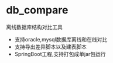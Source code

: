 # db_compare
离线数据库结构对比工具
<ul>
  <li>支持oracle,mysql数据库离线和在线对比</li>
  <li>支持导出差异脚本以及建表脚本</li>
  <li>SpringBoot工程,支持打包成单jar包运行</li>
</ul>
